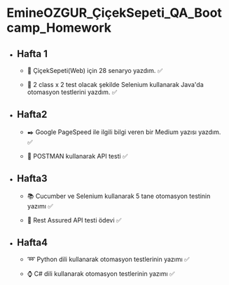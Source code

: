 # EmineOZGUR_ÇiçekSepeti_QA_Bootcamp_Homework

* ## Hafta 1

   * :memo: ÇiçekSepeti(Web) için 28 senaryo yazdım. :white_check_mark:

   * :open_file_folder: 2 class x 2 test olacak şekilde Selenium kullanarak Java'da otomasyon testlerini yazdım. :white_check_mark:


* ## Hafta2

  * :black_nib: Google PageSpeed ile ilgili bilgi veren bir Medium yazısı yazdım. :white_check_mark:
  
  * :dart: POSTMAN kullanarak API testi :white_check_mark:


* ## Hafta3

  * :books: Cucumber ve Selenium kullanarak 5 tane otomasyon testinin yazımı :white_check_mark:
  
  * :pushpin: Rest Assured API testi ödevi :white_check_mark:


* ## Hafta4
  * :loop: Python dili kullanarak otomasyon testlerinin yazımı :white_check_mark:
  
  * :watch: C# dili kullanarak otomasyon testlerinin yazımı :white_check_mark:


